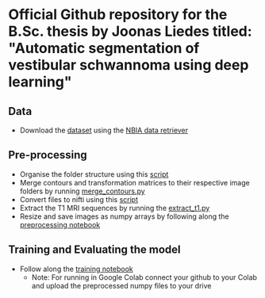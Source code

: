 # Official Github repository for the B.Sc. thesis by Joonas Liedes titled: "Automatic segmentation of vestibular schwannoma using deep learning" 


## Data
- Download the [dataset](https://wiki.cancerimagingarchive.net/pages/viewpage.action?pageId=70229053) using the [NBIA data retriever](https://wiki.cancerimagingarchive.net/display/NBIA/Downloading+TCIA+Images#DownloadingTCIAImages-DownloadingtheNBIADataRetriever)

## Pre-processing
- Organise the folder structure using this [script](https://github.com/KCL-BMEIS/VS_Seg/tree/master/preprocessing#create-data-set-with-convenient-folder-structure)
- Merge contours and transformation matrices to their respective image folders by running [merge_contours.py](https://github.com/j00lie/thesis/blob/main/merge_contours.py)
- Convert files to nifti using this [script](https://github.com/KCL-BMEIS/VS_Seg/tree/master/preprocessing#conversion-of-dicom-images-and-contoursjson-files-to-nifti-and-optional-registration)
- Extract the T1 MRI sequences by running the [extract_t1.py](https://github.com/j00lie/thesis/blob/main/extract_t1.py)
- Resize and save images as numpy arrays by following along the [preprocessing notebook](https://github.com/j00lie/thesis/blob/main/preprocess.ipynb)

## Training and Evaluating the model
- Follow along the [training notebook](https://github.com/j00lie/thesis/blob/main/train.ipynb)
  - Note: For running in Google Colab connect your github to your Colab and upload the preprocessed numpy files to your drive   
